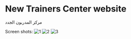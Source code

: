 # New Trainers Center website
مركز المدربون الجدد

Screen shots:
![1](http://oi64.tinypic.com/59vujn.jpg)
![2](http://oi68.tinypic.com/2ikwt4o.jpg)
![3](http://oi67.tinypic.com/2u5dxeu.jpg)
